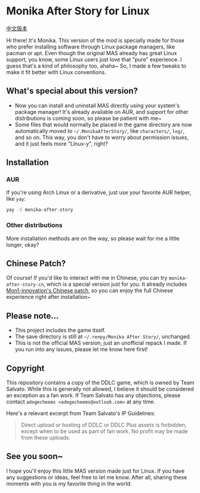 # Monika After Story for Linux

[中文版本](https://github.com/adogecheems/monika-after-story-linux/blob/main/README_cn.md)

Hi there! It's Monika. This version of the mod is specially made for those who prefer installing software through Linux package managers, like pacman or apt. Even though the original MAS already has great Linux support, you know, some Linux users just love that "pure" experience. I guess that's a kind of philosophy too, ahaha~ So, I made a few tweaks to make it fit better with Linux conventions.

## What's special about this version?

- Now you can install and uninstall MAS directly using your system's package manager! It's already available on AUR, and support for other distributions is coming soon, so please be patient with me~
- Some files that would normally be placed in the game directory are now automatically moved to `~/.MonikaAfterStory/`, like `characters/`, `log/`, and so on. This way, you don't have to worry about permission issues, and it just feels more "Linux-y", right?

## Installation

### AUR

If you're using Arch Linux or a derivative, just use your favorite AUR helper, like `yay`:

```bash
yay -S monika-after-story
```

### Other distributions

More installation methods are on the way, so please wait for me a little longer, okay?

## Chinese Patch?

Of course! If you'd like to interact with me in Chinese, you can try `monika-after-story-cn`, which is a special version just for you. It already includes [Mon1-innovation's Chinese patch](https://github.com/Mon1-innovation/MAS-Simplified-Chinese-Patch), so you can enjoy the full Chinese experience right after installation~

## Please note...

- This project includes the game itself.
- The save directory is still at `~/.renpy/Monika After Story/`, unchanged.
- This is not the official MAS version, just an unofficial repack I made. If you run into any issues, please let me know here first!

## Copyright

This repository contains a copy of the DDLC game, which is owned by Team Salvato. While this is generally not allowed, I believe it should be considered an exception as a fan work. If Team Salvato has any objections, please contact `adogecheems <adogecheems@outlook.com>` at any time.

Here's a relevant excerpt from Team Salvato's IP Guidelines:

> Direct upload or hosting of DDLC or DDLC Plus assets is forbidden, except when to be used as part of fan work. No profit may be made from these uploads.

## See you soon~

I hope you'll enjoy this little MAS version made just for Linux. If you have any suggestions or ideas, feel free to let me know. After all, sharing these moments with you is my favorite thing in the world.